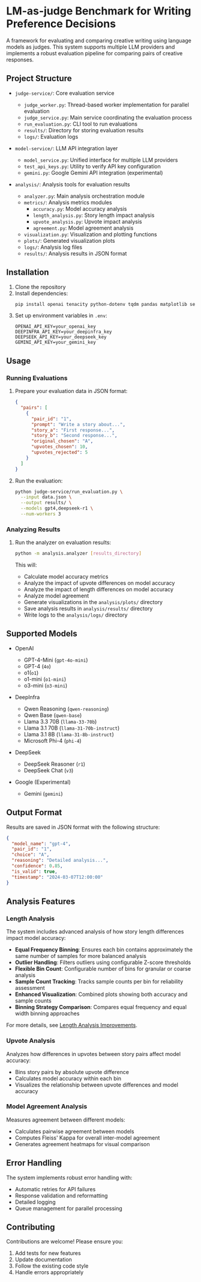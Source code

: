 # LM-as-judge Benchmark for Writing Preference Decisions

A framework for evaluating and comparing creative writing using language models as judges. This system supports multiple LLM providers and implements a robust evaluation pipeline for comparing pairs of creative responses.

## Project Structure

- `judge-service/`: Core evaluation service
  - `judge_worker.py`: Thread-based worker implementation for parallel evaluation
  - `judge_service.py`: Main service coordinating the evaluation process
  - `run_evaluation.py`: CLI tool to run evaluations
  - `results/`: Directory for storing evaluation results
  - `logs/`: Evaluation logs

- `model-service/`: LLM API integration layer
  - `model_service.py`: Unified interface for multiple LLM providers
  - `test_api_keys.py`: Utility to verify API key configuration
  - `gemini.py`: Google Gemini API integration (experimental)

- `analysis/`: Analysis tools for evaluation results
  - `analyzer.py`: Main analysis orchestration module
  - `metrics/`: Analysis metrics modules
    - `accuracy.py`: Model accuracy analysis
    - `length_analysis.py`: Story length impact analysis
    - `upvote_analysis.py`: Upvote impact analysis
    - `agreement.py`: Model agreement analysis
  - `visualization.py`: Visualization and plotting functions
  - `plots/`: Generated visualization plots
  - `logs/`: Analysis log files
  - `results/`: Analysis results in JSON format

## Installation

1. Clone the repository
2. Install dependencies:
   ```bash
   pip install openai tenacity python-dotenv tqdm pandas matplotlib seaborn numpy
   ```
3. Set up environment variables in `.env`:
   ```
   OPENAI_API_KEY=your_openai_key
   DEEPINFRA_API_KEY=your_deepinfra_key
   DEEPSEEK_API_KEY=your_deepseek_key
   GEMINI_API_KEY=your_gemini_key
   ```

## Usage 

### Running Evaluations

1. Prepare your evaluation data in JSON format:
   ```json
   {
     "pairs": [
       {
         "pair_id": "1",
         "prompt": "Write a story about...",
         "story_a": "First response...",
         "story_b": "Second response...",
         "original_chosen": "A",
         "upvotes_chosen": 10,
         "upvotes_rejected": 5
       }
     ]
   }
   ```

2. Run the evaluation:
   ```bash
   python judge-service/run_evaluation.py \
     --input data.json \
     --output results/ \
     --models gpt4,deepseek-r1 \
     --num-workers 3
   ```

### Analyzing Results

1. Run the analyzer on evaluation results:
   ```bash
   python -m analysis.analyzer [results_directory]
   ```

   This will:
   - Calculate model accuracy metrics
   - Analyze the impact of upvote differences on model accuracy
   - Analyze the impact of length differences on model accuracy
   - Analyze model agreement
   - Generate visualizations in the `analysis/plots/` directory
   - Save analysis results in `analysis/results/` directory
   - Write logs to the `analysis/logs/` directory

## Supported Models

- OpenAI
  - GPT-4-Mini (`gpt-4o-mini`)
  - GPT-4 (`4o`)
  - o1(`o1`)
  - o1-mini (`o1-mini`)
  - o3-mini (`o3-mini`)
  
- DeepInfra
  - Qwen Reasoning (`qwen-reasoning`)
  - Qwen Base (`qwen-base`)
  - Llama 3.3 70B (`llama-33-70b`)
  - Llama 3.1 70B (`llama-31-70b-instruct`)
  - Llama 3.1 8B (`llama-31-8b-instruct`)
  - Microsoft Phi-4 (`phi-4`)

- DeepSeek
  - DeepSeek Reasoner (`r1`)
  - DeepSeek Chat (`v3`)
  
- Google (Experimental)
  - Gemini (`gemini`)

## Output Format

Results are saved in JSON format with the following structure:
```json
{
  "model_name": "gpt-4",
  "pair_id": "1",
  "choice": "A",
  "reasoning": "Detailed analysis...",
  "confidence": 0.85,
  "is_valid": true,
  "timestamp": "2024-03-07T12:00:00"
}
```

## Analysis Features

### Length Analysis

The system includes advanced analysis of how story length differences impact model accuracy:

- **Equal Frequency Binning**: Ensures each bin contains approximately the same number of samples for more balanced analysis
- **Outlier Handling**: Filters outliers using configurable Z-score thresholds
- **Flexible Bin Count**: Configurable number of bins for granular or coarse analysis
- **Sample Count Tracking**: Tracks sample counts per bin for reliability assessment
- **Enhanced Visualization**: Combined plots showing both accuracy and sample counts
- **Binning Strategy Comparison**: Compares equal frequency and equal width binning approaches

For more details, see [Length Analysis Improvements](length_analysis_improvements.md).

### Upvote Analysis

Analyzes how differences in upvotes between story pairs affect model accuracy:

- Bins story pairs by absolute upvote difference
- Calculates model accuracy within each bin
- Visualizes the relationship between upvote differences and model accuracy

### Model Agreement Analysis

Measures agreement between different models:

- Calculates pairwise agreement between models
- Computes Fleiss' Kappa for overall inter-model agreement
- Generates agreement heatmaps for visual comparison

## Error Handling

The system implements robust error handling with:
- Automatic retries for API failures
- Response validation and reformatting
- Detailed logging
- Queue management for parallel processing

## Contributing

Contributions are welcome! Please ensure you:
1. Add tests for new features
2. Update documentation
3. Follow the existing code style
4. Handle errors appropriately 